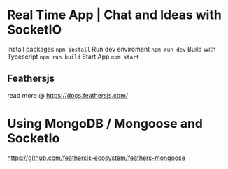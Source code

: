 # Real Time App | Chat and Ideas with SocketIO

Install packages `npm install`
Run dev enviroment `npm run dev`
Build with Typescript `npm run build`
Start App `npm start`

## Feathersjs

read more @ https://docs.feathersjs.com/

# Using MongoDB / Mongoose and SocketIo

https://github.com/feathersjs-ecosystem/feathers-mongoose
